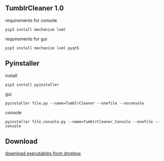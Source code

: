 ## TumblrCleaner 1.0

requirements for console

```
pip3 install mechanize lxml
```

requirements for gui

```
pip3 install mechanize lxml pyqt5
```

## Pyinstaller

install

```
pip3 install pyinstaller
```

gui

```
pyinstaller file.py --name=TumblrCleaner --onefile --noconsole
```

console


```
pyinstaller file_console.py --name=TumblrCleaner_Console --onefile --console
```

## Download

[download executables from dropbox](https://www.dropbox.com/sh/6tgewbxhcq39azg/AADZTbwyt1qxYC847aLTqAVEa?dl=0)
